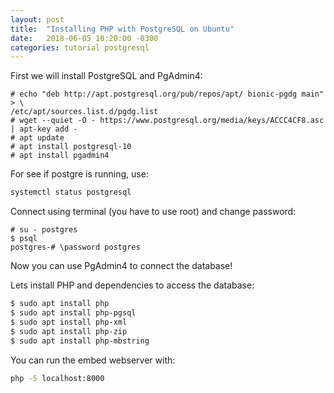 ```yaml
---
layout: post
title:  "Installing PHP with PostgreSQL on Ubuntu"
date:   2018-06-05 10:20:00 -0300
categories: tutorial postgresql
---
```

First we will install PostgreSQL and PgAdmin4:
``` 
# echo "deb http://apt.postgresql.org/pub/repos/apt/ bionic-pgdg main" > \
/etc/apt/sources.list.d/pgdg.list
# wget --quiet -O - https://www.postgresql.org/media/keys/ACCC4CF8.asc | apt-key add -
# apt update
# apt install postgresql-10
# apt install pgadmin4
```

For see if postgre is running, use:
```bash
systemctl status postgresql
```

Connect using terminal (you have to use root) and change password:
```
# su - postgres
$ psql
postgres-# \password postgres
```

Now you can use PgAdmin4 to connect the database!

Lets install PHP and dependencies to access the database:
```bash
$ sudo apt install php
$ sudo apt install php-pgsql
$ sudo apt install php-xml
$ sudo apt install php-zip
$ sudo apt install php-mbstring
```

You can run the embed webserver with:
```bash
php -S localhost:8000
```

